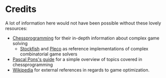 # Credits

A lot of information here would not have been possible without these lovely resources:

- [Chessprogramming](https://www.chessprogramming.org/Main_Page) for their in-depth information about complex game solving
    - [Stockfish](https://stockfishchess.org/) and [Pleco](https://github.com/pleco-rs/Pleco/) as reference implementations of complex combinatorial game solvers
- [Pascal Pons's guide](http://blog.gamesolver.org/solving-connect-four/04-alphabeta/) for a simple overview of topics covered in chessprogramming
- [Wikipedia](https://en.wikipedia.org/) for external references in regards to game optimization.